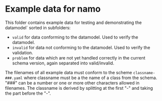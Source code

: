 # Example data for namo

This folder contains example data for testing and demonstrating the datamodel`
sorted in subfolders:

- `valid` for data conforming to the datamodel. Used to verify the datamodel.
- `invalid` for data not conforming to the datamodel. Used to verify the validation.
- `problem` for data which are not yet handled correctly in the current schema version,
   again separated into valid/invalid.

The filenames of all example data must conform to the scheme `classname-###.yaml`
where classname must be a the name of a class from the schema. "###" can be a number
or one or more other characters allowed in filenames. The classname is derived by
splitting at the first "-" and taking the part before the "-".
